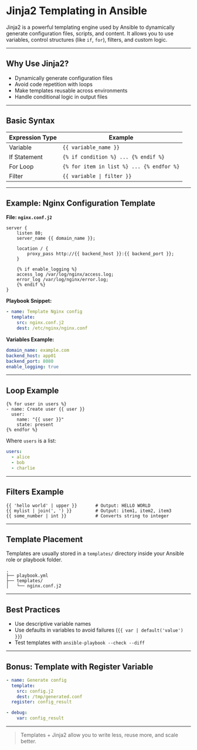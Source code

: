 # Jinja2 Templating in Ansible

Jinja2 is a powerful templating engine used by Ansible to dynamically generate configuration files, scripts, and content. It allows you to use variables, control structures (like `if`, `for`), filters, and custom logic.

---

## Why Use Jinja2?

- Dynamically generate configuration files
- Avoid code repetition with loops
- Make templates reusable across environments
- Handle conditional logic in output files

---

## Basic Syntax

| Expression Type     | Example                              |
|---------------------|--------------------------------------|
| Variable            | `{{ variable_name }}`                |
| If Statement        | `{% if condition %} ... {% endif %}` |
| For Loop            | `{% for item in list %} ... {% endfor %}` |
| Filter              | `{{ variable \| filter }}`            |

---

## Example: Nginx Configuration Template

**File: `nginx.conf.j2`**

```jinja2
server {
    listen 80;
    server_name {{ domain_name }};

    location / {
        proxy_pass http://{{ backend_host }}:{{ backend_port }};
    }

    {% if enable_logging %}
    access_log /var/log/nginx/access.log;
    error_log /var/log/nginx/error.log;
    {% endif %}
}
```

**Playbook Snippet:**

```yaml
- name: Template Nginx config
  template:
    src: nginx.conf.j2
    dest: /etc/nginx/nginx.conf
```

**Variables Example:**

```yaml
domain_name: example.com
backend_host: app01
backend_port: 8080
enable_logging: true
```

---

## Loop Example

```jinja2
{% for user in users %}
- name: Create user {{ user }}
  user:
    name: "{{ user }}"
    state: present
{% endfor %}
```

Where `users` is a list:

```yaml
users:
  - alice
  - bob
  - charlie
```

---

## Filters Example

```jinja2
{{ 'hello world' | upper }}       # Output: HELLO WORLD
{{ mylist | join(', ') }}         # Output: item1, item2, item3
{{ some_number | int }}           # Converts string to integer
```

---

## Template Placement

Templates are usually stored in a `templates/` directory inside your Ansible role or playbook folder.

```
.
├── playbook.yml
├── templates/
│   └── nginx.conf.j2
```

---

## Best Practices

- Use descriptive variable names
- Use defaults in variables to avoid failures (`{{ var | default('value') }}`)
- Test templates with `ansible-playbook --check --diff`

---

## Bonus: Template with Register Variable

```yaml
- name: Generate config
  template:
    src: config.j2
    dest: /tmp/generated.conf
  register: config_result

- debug:
    var: config_result
```

---

> Templates + Jinja2 allow you to write less, reuse more, and scale better.
